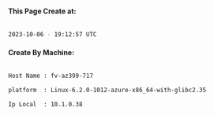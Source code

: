 
   
#### This Page Create at:

```bash

2023-10-06 - 19:12:57 UTC

```

#### Create By Machine:

```bash

Host Name : fv-az399-717

platform  : Linux-6.2.0-1012-azure-x86_64-with-glibc2.35

Ip Local  : 10.1.0.38

```

